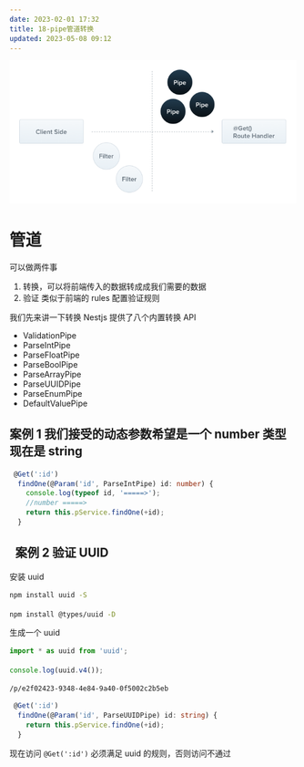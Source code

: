 ```yaml
---
date: 2023-02-01 17:32
title: 18-pipe管道转换
updated: 2023-05-08 09:12
---
```


![image-2023-02-01_17-51-54-980-18-pipe管道转换](./_images/image-2023-02-01_17-51-54-980-18-pipe管道转换.png)

# 管道

可以做两件事

1. 转换，可以将前端传入的数据转成成我们需要的数据
2. 验证 类似于前端的 rules 配置验证规则

我们先来讲一下转换 Nestjs 提供了八个内置转换 API

- ValidationPipe
- ParseIntPipe
- ParseFloatPipe
- ParseBoolPipe
- ParseArrayPipe
- ParseUUIDPipe
- ParseEnumPipe
- DefaultValuePipe

## 案例 1 我们接受的动态参数希望是一个 number 类型 现在是 string

```ts
 @Get(':id')
  findOne(@Param('id', ParseIntPipe) id: number) {
    console.log(typeof id, '=====>');
    //number =====>
    return this.pService.findOne(+id);
  }
```

##   案例 2 验证 UUID

安装 uuid

```sh
npm install uuid -S

npm install @types/uuid -D
```

生成一个 uuid

```ts
import * as uuid from 'uuid';

console.log(uuid.v4());
```

`/p/e2f02423-9348-4e84-9a40-0f5002c2b5eb`

```ts
 @Get(':id')
  findOne(@Param('id', ParseUUIDPipe) id: string) {
    return this.pService.findOne(+id);
  }
```

现在访问 `@Get(':id')` 必须满足 uuid 的规则，否则访问不通过